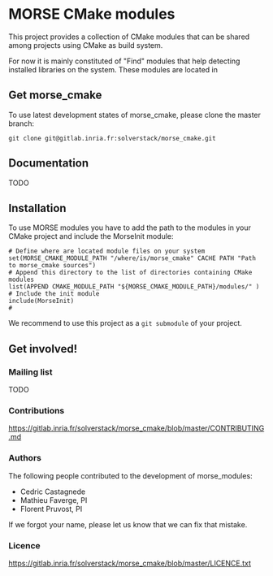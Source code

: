 MORSE CMake modules
====================

This project provides a collection of CMake modules that can be shared
among projects using CMake as build system.

For now it is mainly constituted of "Find" modules that help detecting
installed libraries on the system. These modules are located in

Get morse_cmake
---------------------

To use latest development states of morse_cmake, please clone the
master branch:

    git clone git@gitlab.inria.fr:solverstack/morse_cmake.git

Documentation
---------------------

TODO

Installation
---------------------

To use MORSE modules you have to add the path to the modules in your
CMake project and include the MorseInit module:

    # Define where are located module files on your system
    set(MORSE_CMAKE_MODULE_PATH "/where/is/morse_cmake" CACHE PATH "Path to morse_cmake sources")
    # Append this directory to the list of directories containing CMake modules
    list(APPEND CMAKE_MODULE_PATH "${MORSE_CMAKE_MODULE_PATH}/modules/" )
    # Include the init module
    include(MorseInit)
    #

We recommend to use this project as a `git submodule` of your project.

Get involved!
---------------------

### Mailing list

TODO

### Contributions

https://gitlab.inria.fr/solverstack/morse_cmake/blob/master/CONTRIBUTING.md

### Authors

The following people contributed to the development of morse_modules:
  * Cedric Castagnede
  * Mathieu Faverge, PI
  * Florent Pruvost, PI

If we forgot your name, please let us know that we can fix that mistake.

### Licence

https://gitlab.inria.fr/solverstack/morse_cmake/blob/master/LICENCE.txt
